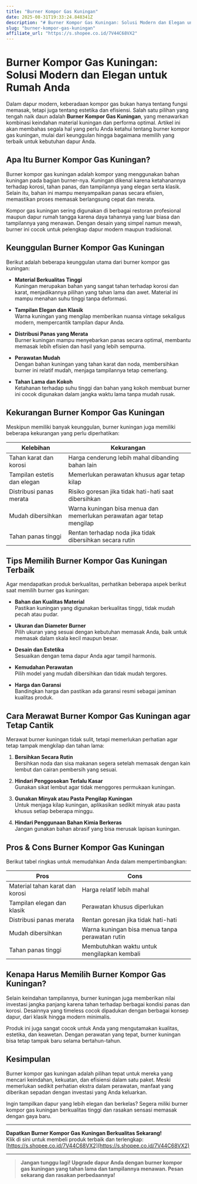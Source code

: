 ```yaml
---
title: "Burner Kompor Gas Kuningan"
date: 2025-08-31T19:33:24.848341Z
description: "# Burner Kompor Gas Kuningan: Solusi Modern dan Elegan untuk Rumah Anda..."
slug: "burner-kompor-gas-kuningan"
affiliate_url: "https://s.shopee.co.id/7V44C68VX2"
---
```

# Burner Kompor Gas Kuningan: Solusi Modern dan Elegan untuk Rumah Anda

Dalam dapur modern, keberadaan kompor gas bukan hanya tentang fungsi memasak, tetapi juga tentang estetika dan efisiensi. Salah satu pilihan yang tengah naik daun adalah **Burner Kompor Gas Kuningan**, yang menawarkan kombinasi keindahan material kuningan dan performa optimal. Artikel ini akan membahas segala hal yang perlu Anda ketahui tentang burner kompor gas kuningan, mulai dari keunggulan hingga bagaimana memilih yang terbaik untuk kebutuhan dapur Anda.

## Apa Itu Burner Kompor Gas Kuningan?

Burner kompor gas kuningan adalah kompor yang menggunakan bahan kuningan pada bagian burner-nya. Kuningan dikenal karena ketahanannya terhadap korosi, tahan panas, dan tampilannya yang elegan serta klasik. Selain itu, bahan ini mampu menyampaikan panas secara efisien, memastikan proses memasak berlangsung cepat dan merata.

Kompor gas kuningan sering digunakan di berbagai restoran profesional maupun dapur rumah tangga karena daya tahannya yang luar biasa dan tampilannya yang menawan. Dengan desain yang simpel namun mewah, burner ini cocok untuk pelengkap dapur modern maupun tradisional.

## Keunggulan Burner Kompor Gas Kuningan

Berikut adalah beberapa keunggulan utama dari burner kompor gas kuningan:

- **Material Berkualitas Tinggi**  
  Kuningan merupakan bahan yang sangat tahan terhadap korosi dan karat, menjadikannya pilihan yang tahan lama dan awet. Material ini mampu menahan suhu tinggi tanpa deformasi.

- **Tampilan Elegan dan Klasik**  
  Warna kuningan yang mengilap memberikan nuansa vintage sekaligus modern, mempercantik tampilan dapur Anda.

- **Distribusi Panas yang Merata**  
  Burner kuningan mampu menyebarkan panas secara optimal, membantu memasak lebih efisien dan hasil yang lebih sempurna.

- **Perawatan Mudah**  
  Dengan bahan kuningan yang tahan karat dan noda, membersihkan burner ini relatif mudah, menjaga tampilannya tetap cemerlang.

- **Tahan Lama dan Kokoh**  
  Ketahanan terhadap suhu tinggi dan bahan yang kokoh membuat burner ini cocok digunakan dalam jangka waktu lama tanpa mudah rusak.

## Kekurangan Burner Kompor Gas Kuningan

Meskipun memiliki banyak keunggulan, burner kuningan juga memiliki beberapa kekurangan yang perlu diperhatikan:

| **Kelebihan**                         | **Kekurangan**                                      |
|--------------------------------------|-----------------------------------------------------|
| Tahan karat dan korosi            | Harga cenderung lebih mahal dibanding bahan lain  |
| Tampilan estetis dan elegan       | Memerlukan perawatan khusus agar tetap kilap    |
| Distribusi panas merata            | Risiko goresan jika tidak hati-hati saat dibersihkan |
| Mudah dibersihkan                   | Warna kuningan bisa menua dan memerlukan perawatan agar tetap mengilap |
| Tahan panas tinggi                  | Rentan terhadap noda jika tidak dibersihkan secara rutin |

## Tips Memilih Burner Kompor Gas Kuningan Terbaik

Agar mendapatkan produk berkualitas, perhatikan beberapa aspek berikut saat memilih burner gas kuningan:

- **Bahan dan Kualitas Material**  
  Pastikan kuningan yang digunakan berkualitas tinggi, tidak mudah pecah atau pudar.

- **Ukuran dan Diameter Burner**  
  Pilih ukuran yang sesuai dengan kebutuhan memasak Anda, baik untuk memasak dalam skala kecil maupun besar.

- **Desain dan Estetika**  
  Sesuaikan dengan tema dapur Anda agar tampil harmonis.

- **Kemudahan Perawatan**  
  Pilih model yang mudah dibersihkan dan tidak mudah tergores.

- **Harga dan Garansi**  
  Bandingkan harga dan pastikan ada garansi resmi sebagai jaminan kualitas produk.

## Cara Merawat Burner Kompor Gas Kuningan agar Tetap Cantik

Merawat burner kuningan tidak sulit, tetapi memerlukan perhatian agar tetap tampak mengkilap dan tahan lama:

1. **Bersihkan Secara Rutin**  
   Bersihkan noda dan sisa makanan segera setelah memasak dengan kain lembut dan cairan pembersih yang sesuai.

2. **Hindari Penggosokan Terlalu Kasar**  
   Gunakan sikat lembut agar tidak menggores permukaan kuningan.

3. **Gunakan Minyak atau Pasta Pengilap Kuningan**  
   Untuk menjaga kilap kuningan, aplikasikan sedikit minyak atau pasta khusus setiap beberapa minggu.

4. **Hindari Penggunaan Bahan Kimia Berkeras**  
   Jangan gunakan bahan abrasif yang bisa merusak lapisan kuningan.

## Pros & Cons Burner Kompor Gas Kuningan

Berikut tabel ringkas untuk memudahkan Anda dalam mempertimbangkan:

| **Pros**                                              | **Cons**                                             |
|------------------------------------------------------|-----------------------------------------------------|
| Material tahan karat dan korosi                     | Harga relatif lebih mahal                         |
| Tampilan elegan dan klasik                          | Perawatan khusus diperlukan                       |
| Distribusi panas merata                             | Rentan goresan jika tidak hati-hati                |
| Mudah dibersihkan                                   | Warna kuningan bisa menua tanpa perawatan rutin  |
| Tahan panas tinggi                                  | Membutuhkan waktu untuk mengilapkan kembali     |

## Kenapa Harus Memilih Burner Kompor Gas Kuningan?

Selain keindahan tampilannya, burner kuningan juga memberikan nilai investasi jangka panjang karena tahan terhadap berbagai kondisi panas dan korosi. Desainnya yang timeless cocok dipadukan dengan berbagai konsep dapur, dari klasik hingga modern minimalis.

Produk ini juga sangat cocok untuk Anda yang mengutamakan kualitas, estetika, dan keawetan. Dengan perawatan yang tepat, burner kuningan bisa tetap tampak baru selama bertahun-tahun.

## Kesimpulan

Burner kompor gas kuningan adalah pilihan tepat untuk mereka yang mencari keindahan, kekuatan, dan efisiensi dalam satu paket. Meski memerlukan sedikit perhatian ekstra dalam perawatan, manfaat yang diberikan sepadan dengan investasi yang Anda keluarkan.

Ingin tampilkan dapur yang lebih elegan dan berkelas? Segera miliki burner kompor gas kuningan berkualitas tinggi dan rasakan sensasi memasak dengan gaya baru.

---

**Dapatkan Burner Kompor Gas Kuningan Berkualitas Sekarang!**  
Klik di sini untuk membeli produk terbaik dan terlengkap: [https://s.shopee.co.id/7V44C68VX2](https://s.shopee.co.id/7V44C68VX2)

---

> **Jangan tunggu lagi! Upgrade dapur Anda dengan burner kompor gas kuningan yang tahan lama dan tampilannya menawan. Pesan sekarang dan rasakan perbedaannya!**